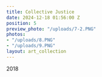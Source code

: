 ```yaml
---
title: Collective Justice
date: 2024-12-18 01:56:00 Z
position: 5
preview_photo: "/uploads/7-2.PNG"
photos:
- "/uploads/8.PNG"
- "/uploads/9.PNG"
layout: art_collection
---
```


2018
